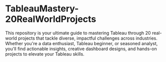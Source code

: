 # TableauMastery-20RealWorldProjects
This repository is your ultimate guide to mastering Tableau through 20 real-world projects that tackle diverse, impactful challenges across industries. Whether you're a data enthusiast, Tableau beginner, or seasoned analyst, you'll find actionable insights, creative dashboard designs, and hands-on projects to elevate your Tableau skills.
